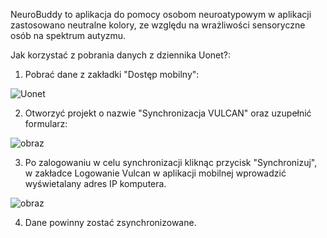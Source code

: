 NeuroBuddy to aplikacja do pomocy osobom neuroatypowym w aplikacji zastosowano neutralne kolory, ze względu na wrażliwości sensoryczne osób na spektrum autyzmu.

Jak korzystać z pobrania danych z dziennika Uonet?:
1. Pobrać dane z zakładki "Dostęp mobilny":

![Uonet](https://github.com/WiktorSadzki/NeuroBuddy/assets/148256587/9db7708c-2e6f-4040-9ec6-9914d1caa664)

2. Otworzyć projekt o nazwie "Synchronizacja VULCAN" oraz uzupełnić formularz:

![obraz](https://github.com/WiktorSadzki/NeuroBuddy/assets/148256587/ad144a14-f1ef-4f6b-bae9-22e8fb638320)

3. Po zalogowaniu w celu synchronizacji kliknąc przycisk "Synchronizuj", w zakładce Logowanie Vulcan w aplikacji mobilnej wprowadzić wyświetalany adres IP komputera.

![obraz](https://github.com/WiktorSadzki/NeuroBuddy/assets/148256587/5a43c723-30ad-4305-b9b5-1016afa05cef)

4. Dane powinny zostać zsynchronizowane.
